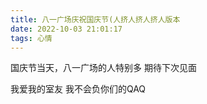 ```yaml
---
title: 八一广场庆祝国庆节(人挤人挤人挤人版本
date: 2022-10-03 21:01:17
tags: 心情
---
```


国庆节当天，八一广场的人特别多
期待下次见面

我爱我的室友
我不会负你们的QAQ
